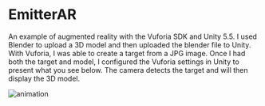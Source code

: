 # EmitterAR
An example of augmented reality with the Vuforia SDK and Unity 5.5. I used Blender to upload a 3D model and then uploaded the blender file to Unity. With Vuforia, I was able to create a target from a JPG image. Once I had both the target and model, I configured the Vuforia settings in Unity to present what you see below. The camera detects the target and will then display the 3D model. 

![animation](https://cloud.githubusercontent.com/assets/9616943/21942698/ed2708a8-d982-11e6-8884-4c2b68ab41f6.gif)

